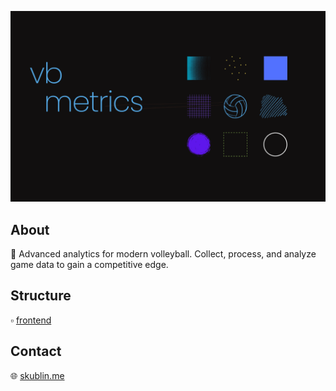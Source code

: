 ![vbmetrics](https://github.com/vbmetrics/.github/blob/main/images/vbmetrics.png) 

## About

🏐 Advanced analytics for modern volleyball. Collect, process, and analyze game data to gain a competitive edge.

## Structure

▫️ [frontend](https://github.com/vbmetrics/frontend)

## Contact

🌐 [skublin.me](https://skublin.me)

